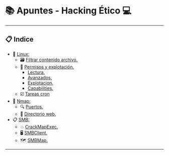 # 📚 Apuntes - Hacking Ético 💻
***
## 📋 Indice 
- 📜 [Linux:](https://github.com/w0lfst/Apuntes/tree/main/Linux)
    - 🗃️ [Filtrar contenido archivo.](https://github.com/w0lfst/Apuntes-Hacking-Etico/blob/main/Linux/Filtrar%20contenido%20archivo.md#filtrar-contenido-arhivo)
    - 🔐 [Permisos y explotación.](https://github.com/w0lfst/Apuntes-Hacking-Etico/blob/main/Linux/Permisos.md#lectura-de-permisos)
        - [Lectura.](https://github.com/w0lfst/Apuntes-Hacking-Etico/blob/main/Linux/Permisos.md#lectura-de-permisos)  
        - [Avanzados.](https://github.com/w0lfst/Apuntes-Hacking-Etico/blob/main/Linux/Permisos.md#permisos-avanzados)
        - [Explotacion.](https://github.com/w0lfst/Apuntes-Hacking-Etico/blob/main/Linux/Permisos.md#explotaci%C3%B3n-permisos-suid)
        - [Capabilities.](https://github.com/w0lfst/Apuntes-Hacking-Etico/blob/main/Linux/Permisos.md#capabilities)  
    - ☑️ [Tareas cron](https://github.com/w0lfst/Apuntes-Hacking-Etico/blob/main/Linux/Tareas%20cron.md#%EF%B8%8F-proximamente)
- 👀 [Nmap:](https://github.com/w0lfst/Apuntes/tree/main/nmap)
    - 🔍 [Puertos.](https://github.com/w0lfst/Apuntes/blob/main/nmap/Escaneo%20de%20puertos.md#escanear-puertos)
    - 📂 [Directorio web.](https://github.com/w0lfst/Apuntes/blob/main/nmap/Escaneo%20directorio%20web.md#directorio-web)
- 📋 [SMB:](https://github.com/w0lfst/Apuntes/tree/main/Samba)
    - 💥 [CrackMapExec.](https://github.com/w0lfst/Apuntes/blob/main/Samba/CrackMapExec.md#crackmapexec-o-cme-)
    - 🖥️ [SMBClient.](https://github.com/w0lfst/Apuntes/blob/main/Samba/SMBClient.md#smbclient)
    - 🗺️ [SMBMap.](https://github.com/w0lfst/Apuntes/blob/main/Samba/SMBMap.md#smbmap)
***
